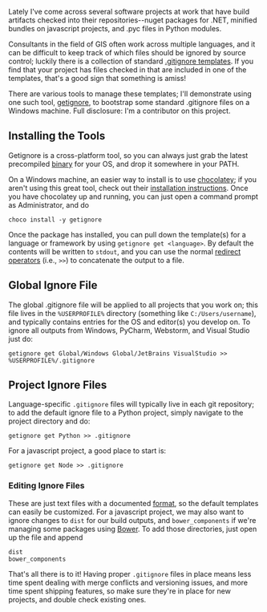 Lately I've come across several software projects at work that have build artifacts checked into their repositories--nuget packages for .NET, minified bundles on javascript projects, and .pyc files in Python modules.  

Consultants in the field of GIS often work across multiple languages, and it can be difficult to keep track of which files should be ignored by source control; luckily there is a collection of standard [.gitignore templates](https://github.com/github/gitignore).  If you find that your project has files checked in that are included in one of the templates, that's a good sign that something is amiss!

There are various tools to manage these templates; I'll demonstrate using one such tool, [getignore](https://github.com/gotgenes/getignore), to bootstrap some standard .gitignore files on a Windows machine.  Full disclosure:  I'm a contributor on this project.

## Installing the Tools
Getignore is a cross-platform tool, so you can always just grab the latest precompiled [binary](https://github.com/gotgenes/getignore/releases) for your OS, and drop it somewhere in your PATH.  

On a Windows machine, an easier way to install is to use [chocolatey](https://chocolatey.org); if you aren't using this great tool, check out their [installation instructions](https://chocolatey.org/install).  Once you have chocolatey up and running, you can just open a command prompt as Administrator, and do

    choco install -y getignore

Once the package has installed, you can pull down the template(s) for a language or framework by using `getignore get <language>`.  By default the contents will be written to `stdout`, and you can use the normal [redirect operators](http://ss64.com/nt/syntax-redirection.html) (i.e., `>>`) to concatenate the output to a file.



## Global Ignore File
The global .gitignore file will be applied to all projects that you work on; this file lives in the `%USERPROFILE%` directory (something like `C:/Users/username`\), and typically contains entries for the OS and editor(s) you develop on. To ignore all outputs from Windows, PyCharm, Webstorm, and Visual Studio just do:

```shell
getignore get Global/Windows Global/JetBrains VisualStudio >> %USERPROFILE%/.gitignore
```

## Project Ignore Files
Language-specific `.gitignore` files will typically live in each git repository; to add the default ignore file to a Python project, simply navigate to the project directory and do:

```  
getignore get Python >> .gitignore
```
For a javascript project, a good place to start is:

```
getignore get Node >> .gitignore
```

### Editing Ignore Files
These are just text files with a documented [format](https://git-scm.com/docs/gitignore), so the default templates can easily be customized.  For a javascript project, we may also want to ignore changes to `dist` for our build outputs, and `bower_components` if we're managing some packages using [Bower](https://bower.io/).  To add those directories, just open up the file and append

```
dist
bower_components
```

That's all there is to it!  Having proper `.gitignore` files in place means less time spent dealing with merge conflicts and versioning issues, and more time spent shipping features, so make sure they're in place for new projects, and double check existing ones.